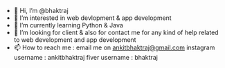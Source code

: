- 👋 Hi, I’m @bhaktraj
- 👀 I’m interested in web devlopment & app development
- 🌱 I’m currently learning Python & Java
- 💞️ I’m looking for client & also for contact me for any kind of help related to web development and app development
- 📫 How to reach me : email me on ankitbhaktraj@gmail.com
                        instagram username :  ankitbhaktraj
                        fiver username :      bhaktraj

<!---
bhaktraj/bhaktraj is a ✨ special ✨ repository because its `README.md` (this file) appears on your GitHub profile.
You can click the Preview link to take a look at your changes.
--->
